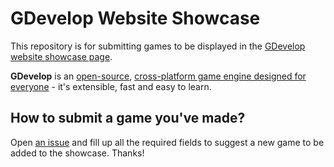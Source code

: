 # GDevelop Website Showcase

This repository is for submitting games to be displayed in the [GDevelop website showcase page](https://gdevelop-app.com/games-showcase/).

**GDevelop** is an [open-source](https://github.com/4ian/GDevelop), [cross-platform game engine designed for everyone](https://gdevelop-app.com) - it's extensible, fast and easy to learn.

## How to submit a game you've made?

Open [an issue](https://github.com/GDevelopApp/GDevelop-website-showcase/issues/choose) and fill up all the required fields to suggest a new game to be added to the showcase. Thanks!
